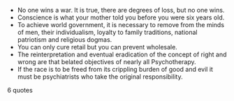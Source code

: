  - No one wins a war. It is true, there are degrees of loss, but no one wins.
 - Conscience is what your mother told you before you were six years old.
 - To achieve world government, it is necessary to remove from the minds of men, their individualism, loyalty to family traditions, national patriotism and religious dogmas.
 - You can only cure retail but you can prevent wholesale.
 - The reinterpretation and eventual eradication of the concept of right and wrong are that belated objectives of nearly all Psychotherapy.
 - If the race is to be freed from its crippling burden of good and evil it must be psychiatrists who take the original responsibility.

6 quotes